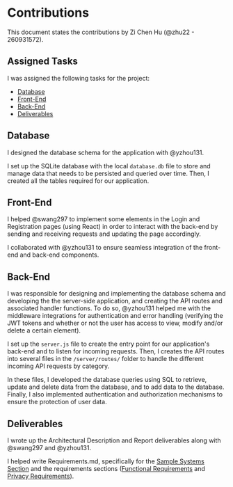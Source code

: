 # Contributions

This document states the contributions by Zi Chen Hu (@zhu22 - 260931572).

## Assigned Tasks

I was assigned the following tasks for the project:

- [Database](#database)
- [Front-End](#front-end)
- [Back-End](#back-end)
- [Deliverables](#deliverables)

## Database

I designed the database schema for the application with @yzhou131.

I set up the SQLite database with the local `database.db` file to store and manage data that needs to be persisted and queried over time. Then, I created all the tables required for our application.
## Front-End

I helped @swang297 to implement some elements in the Login and Registration pages (using React) in order to interact with the back-end by sending and receiving requests and updating the page accordingly.

I collaborated with @yzhou131 to ensure seamless integration of the front-end and back-end components.

## Back-End

I was responsible for designing and implementing the database schema and developing the the server-side application, and creating the API routes and associated handler functions. To do so, @yzhou131 helped me with the middleware integrations for authentication and error handling (verifying the JWT tokens and whether or not the user has access to view, modify and/or delete a certain element).

I set up the `server.js` file to create the entry point for our application's back-end and to listen for incoming requests. Then, I creates the API routes into several files in the `/server/routes/` folder to handle the different incoming API requests by category.

In these files, I developed the database queries using SQL to retrieve, update and delete data from the database, and to add data to the database. Finally, I also implemented authentication and authorization mechanisms to ensure the protection of user data.

## Deliverables

I wrote up the Architectural Description and Report deliverables along with @swang297 and @yzhou131.

I helped write Requirements.md, specifically for the [Sample Systems Section](../Requirements.md#sample-systems) and the requirements sections ([Functional Requirements](../Requirements.md#functional-requirements) and [Privacy Requirements](../Requirements.md#functional-requirements)).
